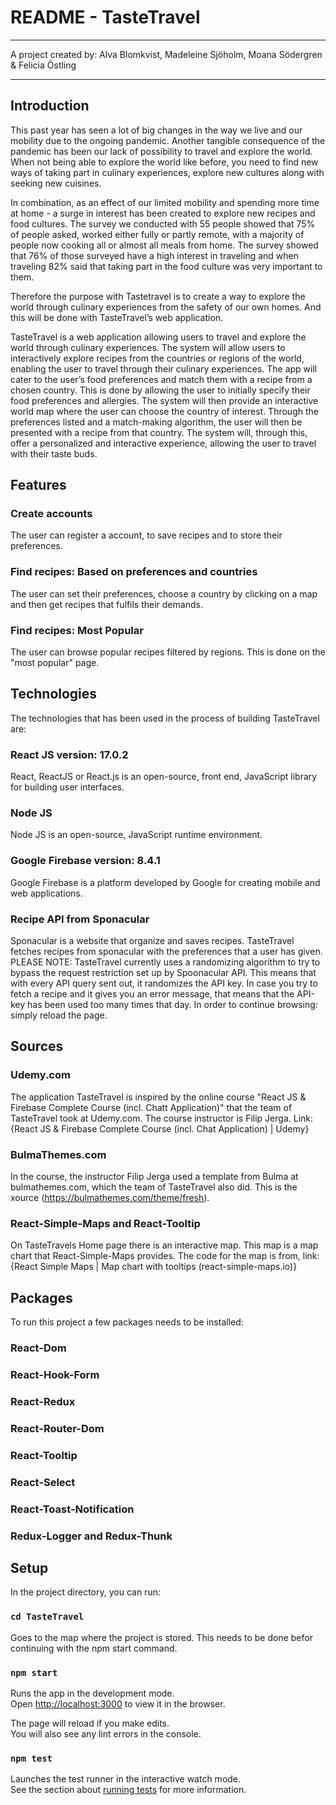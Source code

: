 # README - TasteTravel
----------------------------------------------------------------------------------------------------------------------------------------------
A project created by:
Alva Blomkvist,
Madeleine Sjöholm,
Moana Södergren &
Felicia Östling

----------------------------------------------------------------------------------------------------------------------------------------------
## Introduction
This past year has seen a lot of big changes in the way we live and our mobility due to the ongoing pandemic. Another tangible consequence of the pandemic has been our lack of possibility to travel and explore the world. When not being able to explore the world like before, you need to find new ways of taking part in culinary experiences, explore new cultures along with seeking new cuisines.

In combination, as an effect of our limited mobility and spending more time at home - a surge in interest has been created to explore new recipes and food cultures. The survey we conducted  with 55 people showed that 75% of people asked, worked either fully or partly remote, with a majority of people now cooking all or almost all meals from home. The survey showed that 76% of those surveyed have a high interest in traveling and when traveling 82% said that taking part in the food culture was very important to them.

Therefore the purpose with Tastetravel is to create a way to explore the world through culinary experiences from the safety of our own homes. And this will be done with TasteTravel’s web application.  

TasteTravel is a web application allowing users to travel and explore the world through culinary experiences. The system will allow users to interactively explore recipes from the countries or regions of the world, enabling the user to travel through their culinary experiences. The app will cater to the user’s food preferences and match them with a recipe from a chosen country. This is done by allowing the user to initially specify their food preferences and allergies. The system will then provide an interactive world map where the user can choose the country of interest. Through the preferences listed and a match-making algorithm, the user will then be presented with a recipe from that country. The system will, through this, offer a personalized and interactive experience, allowing the user to travel with their taste buds.

## Features
### Create accounts
The user can register a account, to save recipes and to store their preferences.

### Find recipes: Based on preferences and countries
The user can set their preferences, choose a country by clicking on a map and then get recipes that fulfils their demands.

### Find recipes: Most Popular
The user can browse popular recipes filtered by regions. This is done on the "most popular" page. 


## Technologies
The technologies that has been used in the process of building TasteTravel are:

### React JS version: 17.0.2
React, ReactJS or React.js is an open-source, front end, JavaScript library for building user interfaces.

### Node JS
Node JS is an open-source, JavaScript runtime environment.

### Google Firebase  version: 8.4.1
Google Firebase is a platform developed by Google for creating mobile and web applications.

### Recipe API from Sponacular
Sponacular is a website that organize and saves recipes. TasteTravel fetches recipes from sponacular with the preferences that a user has given.
PLEASE NOTE: TasteTravel currently uses a randomizing algorithm to try to bypass the request restriction set up by Spoonacular API. This means that with every API query sent out, it randomizes the API key. 
In case you try to fetch a recipe and it gives you an error message, that means that the API-key has been used too many times that day. In order to continue browsing: simply reload the page. 

## Sources
### Udemy.com
The application TasteTravel is inspired by the online course "React JS & Firebase Complete Course (incl. Chatt Application)" that the team of TasteTravel took at Udemy.com. The course instructor is Filip Jerga. Link: {React JS & Firebase Complete Course (incl. Chat Application) | Udemy}

### BulmaThemes.com
In the course, the instructor Filip Jerga used a template from Bulma at bulmathemes.com, which the team of TasteTravel also did. This is the xource (https://bulmathemes.com/theme/fresh).

### React-Simple-Maps and React-Tooltip
On TasteTravels Home page there is an interactive map. This map is a map chart that React-Simple-Maps provides. The code for the map is from, link: {React Simple Maps | Map chart with tooltips (react-simple-maps.io)}

## Packages
To run this project a few packages needs to be installed:
### React-Dom
### React-Hook-Form
### React-Redux
### React-Router-Dom
### React-Tooltip
### React-Select
### React-Toast-Notification
### Redux-Logger and Redux-Thunk


## Setup

In the project directory, you can run:

### `cd TasteTravel`

Goes to the map where the project is stored. This needs to be done befor continuing with the npm start command.

### `npm start`

Runs the app in the development mode.\
Open [http://localhost:3000](http://localhost:3000) to view it in the browser.

The page will reload if you make edits.\
You will also see any lint errors in the console.

### `npm test`

Launches the test runner in the interactive watch mode.\
See the section about [running tests](https://facebook.github.io/create-react-app/docs/running-tests) for more information.

